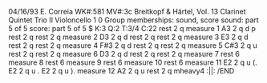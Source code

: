 


04/16/93 E. Correia
WK#:581       MV#:3c
Breitkopf & Härtel, Vol. 13
Clarinet Quintet
Trio II
Violoncello
1 0 
Group memberships: sound, score
sound: part 5 of 5
score: part 5 of 5
$  K:3   Q:2   T:3/4   C:22
rest   2        q
measure 1
A3     2        q     d        p
rest   2        q
rest   2        q
measure 2
D3     2        q     d
rest   2        q
rest   2        q
measure 3
E3     2        q     d
rest   2        q
rest   2        q
measure 4
F#3    2        q     d
rest   2        q
rest   2        q
measure 5
C#3    2        q     u
rest   2        q
rest   2        q
measure 6
D3     2        q     d
rest   2        q
rest   2        q
measure 7
rest   6
measure 8
rest   6
measure 9
rest   6
measure 10
rest   6
measure 11
E2     2        q     u        (.
E2     2        q     u         .
E2     2        q     u        ).
measure 12
A2     2        q     u
rest   2        q
mheavy4         :||:
/END
